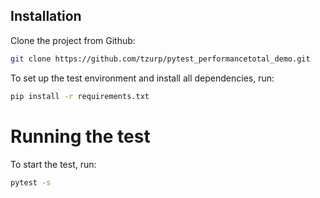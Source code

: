 ## Installation

Clone the project from Github:

```bash
git clone https://github.com/tzurp/pytest_performancetotal_demo.git
```

To set up the test environment and install all dependencies, run:

```bash
pip install -r requirements.txt
```

# Running the test

To start the test, run:

```bash
pytest -s
```
